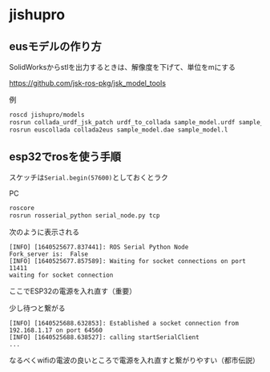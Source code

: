 # jishupro

## eusモデルの作り方
SolidWorksからstlを出力するときは、解像度を下げて、単位をmにする

https://github.com/jsk-ros-pkg/jsk_model_tools

例
```bash
roscd jishupro/models
rosrun collada_urdf_jsk_patch urdf_to_collada sample_model.urdf sample_model.dae
rosrun euscollada collada2eus sample_model.dae sample_model.l
```
## esp32でrosを使う手順
スケッチは```Serial.begin(57600)```としておくとラク

PC

```bash
roscore
rosrun rosserial_python serial_node.py tcp
```

次のように表示される
```
[INFO] [1640525677.837441]: ROS Serial Python Node
Fork_server is:  False
[INFO] [1640525677.857589]: Waiting for socket connections on port 11411
waiting for socket connection
```

ここでESP32の電源を入れ直す（重要）

少し待つと繋がる
```
[INFO] [1640525688.632853]: Established a socket connection from 192.168.1.17 on port 64560
[INFO] [1640525688.638527]: calling startSerialClient
...
```
なるべくwifiの電波の良いところで電源を入れ直すと繋がりやすい（都市伝説）
